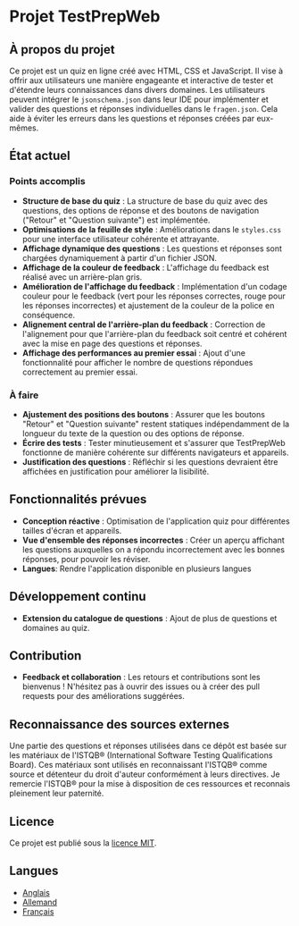 # Projet TestPrepWeb

## À propos du projet

Ce projet est un quiz en ligne créé avec HTML, CSS et JavaScript. Il vise à offrir aux utilisateurs une manière engageante et interactive de tester et d'étendre leurs connaissances dans divers domaines.
Les utilisateurs peuvent intégrer le `jsonschema.json` dans leur IDE pour implémenter et valider des questions et réponses individuelles dans le `fragen.json`. Cela aide à éviter les erreurs dans les questions et réponses créées par eux-mêmes.

## État actuel

### Points accomplis

- **Structure de base du quiz** : La structure de base du quiz avec des questions, des options de réponse et des boutons de navigation ("Retour" et "Question suivante") est implémentée.
- **Optimisations de la feuille de style** : Améliorations dans le `styles.css` pour une interface utilisateur cohérente et attrayante.
- **Affichage dynamique des questions** : Les questions et réponses sont chargées dynamiquement à partir d'un fichier JSON.
- **Affichage de la couleur de feedback** : L'affichage du feedback est réalisé avec un arrière-plan gris.
- **Amélioration de l'affichage du feedback** : Implémentation d'un codage couleur pour le feedback (vert pour les réponses correctes, rouge pour les réponses incorrectes) et ajustement de la couleur de la police en conséquence.
- **Alignement central de l'arrière-plan du feedback** : Correction de l'alignement pour que l'arrière-plan du feedback soit centré et cohérent avec la mise en page des questions et réponses.
- **Affichage des performances au premier essai** : Ajout d'une fonctionnalité pour afficher le nombre de questions répondues correctement au premier essai.

### À faire

- **Ajustement des positions des boutons** : Assurer que les boutons "Retour" et "Question suivante" restent statiques indépendamment de la longueur du texte de la question ou des options de réponse.
- **Écrire des tests** : Tester minutieusement et s'assurer que TestPrepWeb fonctionne de manière cohérente sur différents navigateurs et appareils.
- **Justification des questions** : Réfléchir si les questions devraient être affichées en justification pour améliorer la lisibilité.

## Fonctionnalités prévues

- **Conception réactive** : Optimisation de l'application quiz pour différentes tailles d'écran et appareils.
- **Vue d'ensemble des réponses incorrectes** : Créer un aperçu affichant les questions auxquelles on a répondu incorrectement avec les bonnes réponses, pour pouvoir les réviser.
- **Langues**: Rendre l'application disponible en plusieurs langues

## Développement continu

- **Extension du catalogue de questions** : Ajout de plus de questions et domaines au quiz.

## Contribution

- **Feedback et collaboration** : Les retours et contributions sont les bienvenus ! N'hésitez pas à ouvrir des issues ou à créer des pull requests pour des améliorations suggérées.

## Reconnaissance des sources externes

Une partie des questions et réponses utilisées dans ce dépôt est basée sur les matériaux de l'ISTQB® (International Software Testing Qualifications Board).
Ces matériaux sont utilisés en reconnaissant l'ISTQB® comme source et détenteur du droit d'auteur conformément à leurs directives.
Je remercie l'ISTQB® pour la mise à disposition de ces ressources et reconnais pleinement leur paternité.

## Licence

Ce projet est publié sous la [licence MIT](LICENSE/LICENSE.txt).

## Langues

- [Anglais](README.md)
- [Allemand](README_DE.md)
- [Français](README_FR.md)